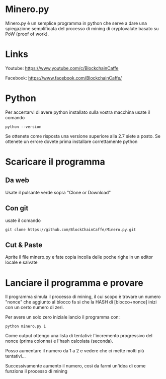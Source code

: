 # Minero.py
Minero.py è un semplice programma in python che serve a dare una spiegazione semplificata del processo di mining di cryptovalute basato su PoW (proof of work).


# Links
Youtube:  https://www.youtube.com/c/BlockchainCaffe

Facebook: https://www.facebook.com/BlockchainCaffe/


# Python
Per accertarvi di avere python installato sulla vostra macchina usate il comando
```
python --version
```
Se ottenete come risposta una versione superiore alla 2.7 siete a posto. Se ottenete un errore dovete prima installare correttamente python

# Scaricare il programma

## Da web
Usate il pulsante verde sopra "Clone or Download"
## Con git
usate il comando 
```
git clone https://github.com/BlockChainCaffe/Minero.py.git
```

## Cut & Paste
Aprite il file minero.py e fate copia incolla delle poche righe in un editor locale e salvate

# Lanciare il programma e provare
Il programma simula il processo di mining, il cui scopo è trovare un numero "nonce" che aggiunto al blocco fa si che la HASH di [blocco+nonce] inizi con un certo numero di zeri.

Per avere un solo zero iniziale lancio il programma con:
```
python minero.py 1
```
Come output ottengo una lista di tentativi: l'incremento progressivo del nonce (prima colonna) e l'hash calcolata (seconda).

Posso aumentare il numero da 1 a 2 e vedere che ci mette molti più tentativi...

Successivamente aumento il numero, così da farmi un'idea di come funziona il processo di mining
